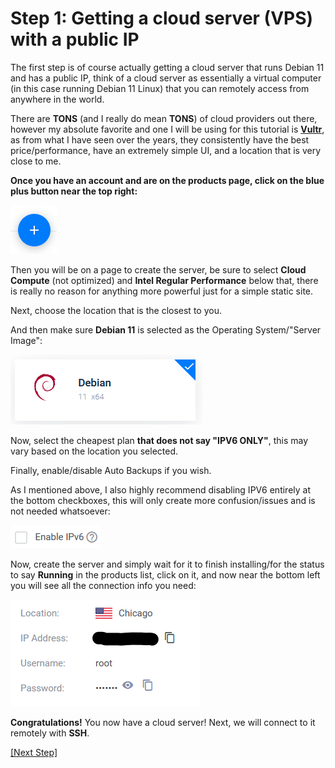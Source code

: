 # Step 1: Getting a cloud server (**VPS**) with a public IP

The first step is of course actually getting a cloud server that runs Debian 11 and has a public IP, think of a cloud server as essentially a virtual computer (in this case running Debian 11 Linux) that you can remotely access from anywhere in the world.

There are **TONS** (and I really do mean **TONS**) of cloud providers out there, however my absolute favorite and one I will be using for this tutorial is [**Vultr**](https://www.vultr.com/), as from what I have seen over the years, they consistently have the best price/performance, have an extremely simple UI, and a location that is very close to me.

**Once you have an account and are on the products page, click on the blue plus button near the top right:**

![Button](button.png)

Then you will be on a page to create the server, be sure to select **Cloud Compute** (not optimized) and **Intel Regular Performance** below that, there is really no reason for anything more powerful just for a simple static site.

Next, choose the location that is the closest to you.

And then make sure **Debian 11** is selected as the Operating System/"Server Image":

![os](os.png)

Now, select the cheapest plan **that does not say "IPV6 ONLY"**, this may vary based on the location you selected.

Finally, enable/disable Auto Backups if you wish.

As I mentioned above, I also highly recommend disabling IPV6 entirely at the bottom checkboxes, this will only create more confusion/issues and is not needed whatsoever:

![IPV6](ipv6.png)

Now, create the server and simply wait for it to finish installing/for the status to say **Running** in the products list, click on it, and now near the bottom left you will see all the connection info you need:

![Connection](connection.png)

**Congratulations!** You now have a cloud server! Next, we will connect to it remotely with **SSH**.

[[Next Step]](step2.md)
